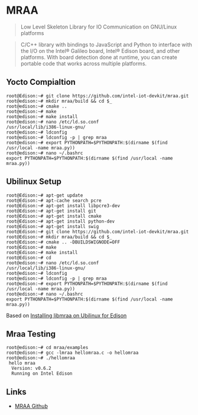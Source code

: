 MRAA
==

> Low Level Skeleton Library for IO Communication on GNU/Linux platforms

> C/C++ library with bindings to JavaScript and Python to interface with the I/O on the Intel® Galileo board, Intel® Edison board, and other platforms. With board detection done at runtime, you can create portable code that works across multiple platforms.

## Yocto Compialtion

    root@Edison:~# git clone https://github.com/intel-iot-devkit/mraa.git
    root@edison:~# mkdir mraa/build && cd $_
    root@edison:~# cmake ..
    root@edison:~# make
    root@edison:~# make install
    root@edison:~# nano /etc/ld.so.conf
    /usr/local/lib/i386-linux-gnu/
    root@edison:~# ldconfig
    root@edison:~# ldconfig -p | grep mraa
    root@edison:~# export PYTHONPATH=$PYTHONPATH:$(dirname $(find /usr/local -name mraa.py))
    root@edison:~# nano ~/.bashrc
    export PYTHONPATH=$PYTHONPATH:$(dirname $(find /usr/local -name mraa.py))

## Ubilinux Setup

    root@Edison:~# apt-get update
    root@Edison:~# apt-cache search pcre
    root@Edison:~# apt-get install libpcre3-dev
    root@Edison:~# apt-get install git
    root@Edison:~# apt-get install cmake
    root@Edison:~# apt-get install python-dev
    root@Edison:~# apt-get install swig
    root@Edison:~# git clone https://github.com/intel-iot-devkit/mraa.git
    root@Edison:~# mkdir mraa/build && cd $_
    root@Edison:~# cmake .. -DBUILDSWIGNODE=OFF
    root@Edison:~# make
    root@Edison:~# make install
    root@Edison:~# cd
    root@edison:~# nano /etc/ld.so.conf
    /usr/local/lib/i386-linux-gnu/
    root@edison:~# ldconfig
    root@edison:~# ldconfig -p | grep mraa
    root@edison:~# export PYTHONPATH=$PYTHONPATH:$(dirname $(find /usr/local -name mraa.py))
    root@edison:~# nano ~/.bashrc
    export PYTHONPATH=$PYTHONPATH:$(dirname $(find /usr/local -name mraa.py))

Based on [Installing libmraa on Ubilinux for Edison](https://learn.sparkfun.com/tutorials/installing-libmraa-on-ubilinux-for-edison)
 
## Mraa Testing

    root@edison:~# cd mraa/examples
    root@edison:~# gcc -lmraa hellomraa.c -o hellomraa
    root@edison:~# ./hellomraa
     hello mraa
      Version: v0.6.2
      Running on Intel Edison

## Links

 - [MRAA Github](https://github.com/intel-iot-devkit/mraa)